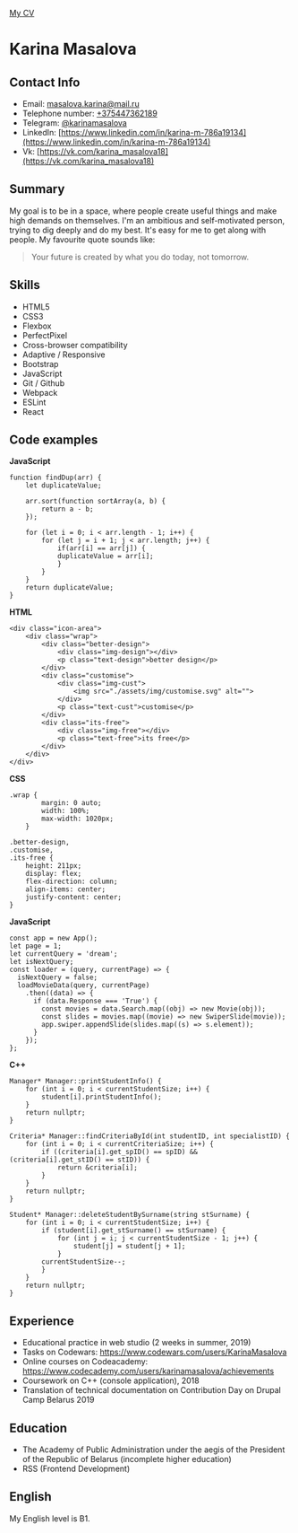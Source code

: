 [My CV](https://karinamasalova.github.io/rsschool-cv/cv)
# Karina Masalova
## Contact Info
* Email: masalova.karina@mail.ru
* Telephone number: [+375447362189](+375447362189)
* Telegram: [@karinamasalova](https://t.me/karinamasalova)
* LinkedIn: [https://www.linkedin.com/in/karina-m-786a19134](https://www.linkedin.com/in/karina-m-786a19134)
* Vk: [https://vk.com/karina_masalova18](https://vk.com/karina_masalova18)

## Summary
My goal is to be in a space, where people create useful things and make high demands on themselves. I'm an ambitious and self-motivated person, trying to dig deeply and do my best. It's easy for me to get along with people. My favourite quote sounds like:
> Your future is created by what you do today, not tomorrow.

## Skills

* HTML5
* CSS3   
* Flexbox
* PerfectPixel
* Cross-browser compatibility
* Adaptive / Responsive
* Bootstrap  
* JavaScript 
* Git / Github   
* Webpack 
* ESLint  
* React

## Code examples
**JavaScript**
```
function findDup(arr) {
    let duplicateValue;
    
    arr.sort(function sortArray(a, b) {
        return a - b;
    });
    
    for (let i = 0; i < arr.length - 1; i++) {
        for (let j = i + 1; j < arr.length; j++) {
            if(arr[i] == arr[j]) {
            duplicateValue = arr[i];
            }
        }
    }
    return duplicateValue;
}
```
**HTML**
```
<div class="icon-area">
    <div class="wrap">
        <div class="better-design">
            <div class="img-design"></div>
            <p class="text-design">better design</p>
        </div>
        <div class="customise">
            <div class="img-cust">
                <img src="./assets/img/customise.svg" alt="">
            </div>
            <p class="text-cust">customise</p>
        </div>
        <div class="its-free">
            <div class="img-free"></div>
            <p class="text-free">its free</p>
        </div>
    </div>
</div>
```
**CSS**
```
.wrap {
        margin: 0 auto;
        width: 100%;
        max-width: 1020px;
    }
    
.better-design,
.customise,
.its-free {
    height: 211px;
    display: flex;
    flex-direction: column;
    align-items: center;
    justify-content: center;
}
```
**JavaScript**
```
const app = new App();
let page = 1;
let currentQuery = 'dream';
let isNextQuery;
const loader = (query, currentPage) => {
  isNextQuery = false;
  loadMovieData(query, currentPage)
    .then((data) => {
      if (data.Response === 'True') {
        const movies = data.Search.map((obj) => new Movie(obj));
        const slides = movies.map((movie) => new SwiperSlide(movie));
        app.swiper.appendSlide(slides.map((s) => s.element));
      }
    });
};
```

**C++**
```
Manager* Manager::printStudentInfo() {
    for (int i = 0; i < currentStudentSize; i++) {
        student[i].printStudentInfo();
    }
    return nullptr;
}

Criteria* Manager::findCriteriaById(int studentID, int specialistID) {
    for (int i = 0; i < currentCriteriaSize; i++) {
        if ((criteria[i].get_spID() == spID) && (criteria[i].get_stID() == stID)) {
            return &criteria[i];
        }
    }
    return nullptr;
}

Student* Manager::deleteStudentBySurname(string stSurname) {
    for (int i = 0; i < currentStudentSize; i++) {
        if (student[i].get_stSurname() == stSurname) {
            for (int j = i; j < currentStudentSize - 1; j++) {
                student[j] = student[j + 1];
            }
        currentStudentSize--;
        }
    }
    return nullptr;
}
```

## Experience
* Educational practice in web studio (2 weeks in summer, 2019)
* Tasks on Codewars: https://www.codewars.com/users/KarinaMasalova
* Online courses on Codeacademy: https://www.codecademy.com/users/karinamasalova/achievements
* Coursework on C++ (console application), 2018
* Translation of technical documentation on Contribution Day on Drupal Camp Belarus 2019

## Education
* The Academy of Public Administration under the aegis of the President of the Republic of Belarus (incomplete higher education)
* RSS (Frontend Development)

## English
My English level is B1.
